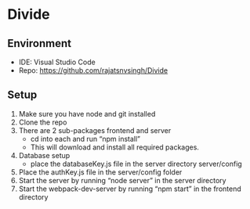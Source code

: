 # Divide
## Environment
- IDE: Visual Studio Code 
- Repo: https://github.com/rajatsnvsingh/Divide

## Setup
1. Make sure you have node and git installed
2. Clone the repo
3. There are 2 sub-packages frontend and server
    - cd into each and run “npm install”
    - This will download and install all required packages.
4. Database setup
    - place the databaseKey.js file in the server directory server/config
5. Place the authKey.js file in the server/config folder
6. Start the server by running “node server” in the server directory
7. Start the webpack-dev-server by running “npm start” in the frontend directory

